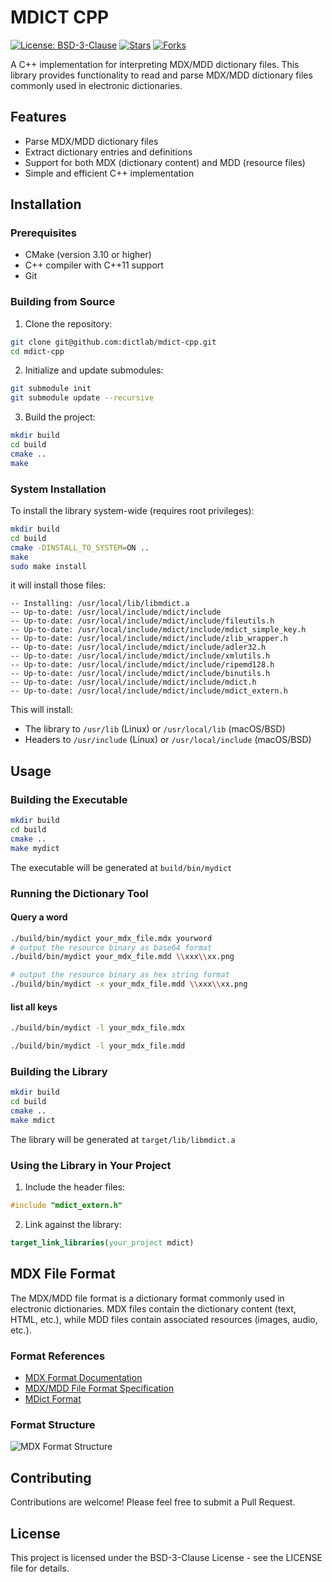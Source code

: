 # MDICT CPP

[![License: BSD-3-Clause](https://img.shields.io/badge/License-BSD%203--Clause-blue.svg)](https://opensource.org/licenses/BSD-3-Clause)
[![Stars](https://img.shields.io/github/stars/dictlab/mdict-cpp?style=social)](https://github.com/dictlab/mdict-cpp/stargazers)
[![Forks](https://img.shields.io/github/forks/dictlab/mdict-cpp?style=social)](https://github.com/dictlab/mdict-cpp/network/members)

A C++ implementation for interpreting MDX/MDD dictionary files. This library provides functionality to read and parse MDX/MDD dictionary files commonly used in electronic dictionaries.

## Features

- Parse MDX/MDD dictionary files
- Extract dictionary entries and definitions
- Support for both MDX (dictionary content) and MDD (resource files)
- Simple and efficient C++ implementation

## Installation

### Prerequisites

- CMake (version 3.10 or higher)
- C++ compiler with C++11 support
- Git

### Building from Source

1. Clone the repository:
```bash
git clone git@github.com:dictlab/mdict-cpp.git
cd mdict-cpp
```

2. Initialize and update submodules:
```bash
git submodule init
git submodule update --recursive
```

3. Build the project:
```bash
mkdir build
cd build
cmake ..
make
```

### System Installation

To install the library system-wide (requires root privileges):

```bash
mkdir build
cd build
cmake -DINSTALL_TO_SYSTEM=ON ..
make
sudo make install
```

it will install those files:
```
-- Installing: /usr/local/lib/libmdict.a
-- Up-to-date: /usr/local/include/mdict/include
-- Up-to-date: /usr/local/include/mdict/include/fileutils.h
-- Up-to-date: /usr/local/include/mdict/include/mdict_simple_key.h
-- Up-to-date: /usr/local/include/mdict/include/zlib_wrapper.h
-- Up-to-date: /usr/local/include/mdict/include/adler32.h
-- Up-to-date: /usr/local/include/mdict/include/xmlutils.h
-- Up-to-date: /usr/local/include/mdict/include/ripemd128.h
-- Up-to-date: /usr/local/include/mdict/include/binutils.h
-- Up-to-date: /usr/local/include/mdict/include/mdict.h
-- Up-to-date: /usr/local/include/mdict/include/mdict_extern.h
```


This will install:
- The library to `/usr/lib` (Linux) or `/usr/local/lib` (macOS/BSD)
- Headers to `/usr/include` (Linux) or `/usr/local/include` (macOS/BSD)

## Usage

### Building the Executable

```bash
mkdir build
cd build
cmake ..
make mydict
```

The executable will be generated at `build/bin/mydict`

### Running the Dictionary Tool

#### Query a word

```bash
./build/bin/mydict your_mdx_file.mdx yourword
# output the resource binary as base64 format
./build/bin/mydict your_mdx_file.mdd \\xxx\\xx.png

# output the resource binary as hex string format
./build/bin/mydict -x your_mdx_file.mdd \\xxx\\xx.png
```

#### list all keys

```bash
./build/bin/mydict -l your_mdx_file.mdx

./build/bin/mydict -l your_mdx_file.mdd
```

### Building the Library

```bash
mkdir build
cd build
cmake ..
make mdict
```

The library will be generated at `target/lib/libmdict.a`

### Using the Library in Your Project

1. Include the header files:
```cpp
#include "mdict_extern.h"
```

2. Link against the library:
```cmake
target_link_libraries(your_project mdict)
```

## MDX File Format

The MDX/MDD file format is a dictionary format commonly used in electronic dictionaries. MDX files contain the dictionary content (text, HTML, etc.), while MDD files contain associated resources (images, audio, etc.).

### Format References
- [MDX Format Documentation](https://www.zhihu.com/question/22143768)
- [MDX/MDD File Format Specification](https://github.com/ilius/pyglossary/blob/master/doc/mdx.md)
- [MDict Format](https://www.mdict.cn/wp/?page_id=5227&lang=en)

### Format Structure
![MDX Format Structure](https://tva1.sinaimg.cn/large/008eGmZEly1go066lnewfj30u01bdb29.jpg)

## Contributing

Contributions are welcome! Please feel free to submit a Pull Request.

## License

This project is licensed under the BSD-3-Clause License - see the LICENSE file for details.
